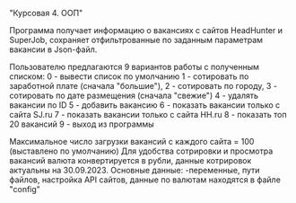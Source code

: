 "Курсовая 4. ООП"

Программа получает информацию о вакансиях с сайтов HeadHunter и SuperJob, сохраняет отфильтрованные по заданным параметрам вакансии в Json-файл.

Пользователю предлагаются 9 вариантов работы с полученным списком: 0 - вывести список по умолчанию 1 - сотировать по заработной плате (сначала "большие"), 2 - сотировать по городу, 3 - сотировать по дате размещения (сначала "свежие") 4 - удалять вакансии по ID 5 - добавить вакансию 6 - показать вакансии только с сайта SJ.ru 7 - показать вакансии только с сайта HH.ru 8 - показать топ 20 вакансий 9 - выход из программы

Максимальное число загрузки вакансий с каждого сайта = 100 (выставлено по умолчанию) Для удобства сотрировки и просмотра вакансий валюта конвертируется в рубли, данные котрировок актуальны на 30.09.2023. Основные данные: -переменные, пути файлов, настройка API сайтов, данные по валютам находятся в файле "config"